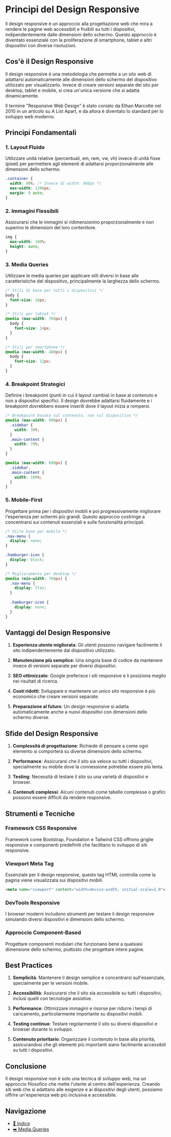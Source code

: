 # Principi del Design Responsive

Il design responsive è un approccio alla progettazione web che mira a rendere le pagine web accessibili e fruibili su tutti i dispositivi, indipendentemente dalle dimensioni dello schermo. Questo approccio è diventato essenziale con la proliferazione di smartphone, tablet e altri dispositivi con diverse risoluzioni.

## Cos'è il Design Responsive

Il design responsive è una metodologia che permette a un sito web di adattarsi automaticamente alle dimensioni dello schermo del dispositivo utilizzato per visualizzarlo. Invece di creare versioni separate del sito per desktop, tablet e mobile, si crea un'unica versione che si adatta dinamicamente.

Il termine "Responsive Web Design" è stato coniato da Ethan Marcotte nel 2010 in un articolo su A List Apart, e da allora è diventato lo standard per lo sviluppo web moderno.

## Principi Fondamentali

### 1. Layout Fluido

Utilizzare unità relative (percentuali, em, rem, vw, vh) invece di unità fisse (pixel) per permettere agli elementi di adattarsi proporzionalmente alle dimensioni dello schermo.

```css
.container {
  width: 90%; /* Invece di width: 960px */
  max-width: 1200px;
  margin: 0 auto;
}
```

### 2. Immagini Flessibili

Assicurarsi che le immagini si ridimensionino proporzionalmente e non superino le dimensioni del loro contenitore.

```css
img {
  max-width: 100%;
  height: auto;
}
```

### 3. Media Queries

Utilizzare le media queries per applicare stili diversi in base alle caratteristiche del dispositivo, principalmente la larghezza dello schermo.

```css
/* Stili di base per tutti i dispositivi */
body {
  font-size: 16px;
}

/* Stili per tablet */
@media (max-width: 768px) {
  body {
    font-size: 14px;
  }
}

/* Stili per smartphone */
@media (max-width: 480px) {
  body {
    font-size: 12px;
  }
}
```

### 4. Breakpoint Strategici

Definire i breakpoint (punti in cui il layout cambia) in base al contenuto e non a dispositivi specifici. Il design dovrebbe adattarsi fluidamente e i breakpoint dovrebbero essere inseriti dove il layout inizia a rompersi.

```css
/* Breakpoint basato sul contenuto, non sul dispositivo */
@media (max-width: 900px) {
  .sidebar {
    width: 30%;
  }
  .main-content {
    width: 70%;
  }
}

@media (max-width: 600px) {
  .sidebar,
  .main-content {
    width: 100%;
  }
}
```

### 5. Mobile-First

Progettare prima per i dispositivi mobili e poi progressivamente migliorare l'esperienza per schermi più grandi. Questo approccio costringe a concentrarsi sui contenuti essenziali e sulle funzionalità principali.

```css
/* Stile base per mobile */
.nav-menu {
  display: none;
}

.hamburger-icon {
  display: block;
}

/* Miglioramento per desktop */
@media (min-width: 768px) {
  .nav-menu {
    display: flex;
  }
  
  .hamburger-icon {
    display: none;
  }
}
```

## Vantaggi del Design Responsive

1. **Esperienza utente migliorata**: Gli utenti possono navigare facilmente il sito indipendentemente dal dispositivo utilizzato.

2. **Manutenzione più semplice**: Una singola base di codice da mantenere invece di versioni separate per diversi dispositivi.

3. **SEO ottimizzato**: Google preferisce i siti responsive e li posiziona meglio nei risultati di ricerca.

4. **Costi ridotti**: Sviluppare e mantenere un unico sito responsive è più economico che creare versioni separate.

5. **Preparazione al futuro**: Un design responsive si adatta automaticamente anche a nuovi dispositivi con dimensioni dello schermo diverse.

## Sfide del Design Responsive

1. **Complessità di progettazione**: Richiede di pensare a come ogni elemento si comporterà su diverse dimensioni dello schermo.

2. **Performance**: Assicurarsi che il sito sia veloce su tutti i dispositivi, specialmente su mobile dove la connessione potrebbe essere più lenta.

3. **Testing**: Necessità di testare il sito su una varietà di dispositivi e browser.

4. **Contenuti complessi**: Alcuni contenuti come tabelle complesse o grafici possono essere difficili da rendere responsive.

## Strumenti e Tecniche

### Framework CSS Responsive

Framework come Bootstrap, Foundation e Tailwind CSS offrono griglie responsive e componenti predefiniti che facilitano lo sviluppo di siti responsive.

### Viewport Meta Tag

Essenziale per il design responsive, questo tag HTML controlla come la pagina viene visualizzata sui dispositivi mobili.

```html
<meta name="viewport" content="width=device-width, initial-scale=1.0">
```

### DevTools Responsive

I browser moderni includono strumenti per testare il design responsive simulando diversi dispositivi e dimensioni dello schermo.

### Approccio Component-Based

Progettare componenti modulari che funzionano bene a qualsiasi dimensione dello schermo, piuttosto che progettare intere pagine.

## Best Practices

1. **Semplicità**: Mantenere il design semplice e concentrarsi sull'essenziale, specialmente per le versioni mobile.

2. **Accessibilità**: Assicurarsi che il sito sia accessibile su tutti i dispositivi, inclusi quelli con tecnologie assistive.

3. **Performance**: Ottimizzare immagini e risorse per ridurre i tempi di caricamento, particolarmente importante su dispositivi mobili.

4. **Testing continuo**: Testare regolarmente il sito su diversi dispositivi e browser durante lo sviluppo.

5. **Contenuto prioritario**: Organizzare il contenuto in base alla priorità, assicurandosi che gli elementi più importanti siano facilmente accessibili su tutti i dispositivi.

## Conclusione

Il design responsive non è solo una tecnica di sviluppo web, ma un approccio filosofico che mette l'utente al centro dell'esperienza. Creando siti web che si adattano alle esigenze e ai dispositivi degli utenti, possiamo offrire un'esperienza web più inclusiva e accessibile.

## Navigazione
- [📑 Indice](./README.md)
- [➡️ Media Queries](./02-MediaQueries.md)